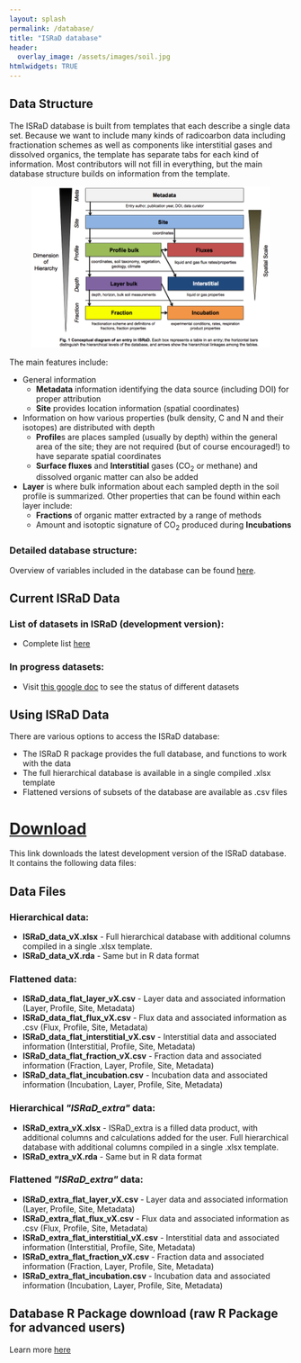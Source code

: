```yaml
---
layout: splash
permalink: /database/
title: "ISRaD database"
header:
  overlay_image: /assets/images/soil.jpg
htmlwidgets: TRUE
--- 
```


## Data Structure

The ISRaD database is built from templates that each describe a single data set.  Because we want to include many kinds of radicoarbon data including fractionation schemes as well as components like interstitial gases and dissolved organics, the template has separate tabs for each kind of information.  Most contributors will not fill in everything, but the main database structure builds on information from the template.

<figure>
	<img src="https://github.com/International-Soil-Radiocarbon-Database/ISRaD/raw/gh-pages/assets/images/structure_new.png" width = "500">
</figure>

The main features include:
* General information
	* **Metadata** information identifying the data source (including DOI) for proper attribution
	* **Site** provides location information (spatial coordinates)
* Information on how various properties (bulk density, C and N and their isotopes) are distributed with depth
	* **Profile**s are places sampled (usually by depth) within the general area of the site; they are not required (but of course encouraged!) to have separate spatial coordinates
	* **Surface fluxes** and **Interstitial** gases (CO<sub>2</sub> or methane) and dissolved organic matter can also be added
* **Layer** is where bulk information about each sampled depth in the soil profile is summarized. Other properties that can be found within each layer include:
	* **Fractions** of organic matter extracted by a range of methods
	* Amount and isotoptic signature of CO<sub>2</sub> produced during **Incubations** 

### Detailed database structure:
Overview of variables included in the database can be found [here](https://international-soil-radiocarbon-database.github.io/ISRaD/database_structure/).

## Current ISRaD Data
### List of datasets in ISRaD (development version):
* Complete list [here](https://github.com/International-Soil-Radiocarbon-Database/ISRaD/blob/master/ISRaD_data_files/database/credits.md)


### In progress datasets:
* Visit [this google doc](https://docs.google.com/spreadsheets/d/1lezUOJjYnB7KtXGDDFO_PKWLtx_7NZ3WaOubP2zUX-g/edit?usp=sharing) to see the status of different datasets 

## Using ISRaD Data
There are various options to access the ISRaD database: 
*   The ISRaD R package provides the full database, and functions to work with the data
*   The full hierarchical database is available in a single compiled .xlsx template
*   Flattened versions of subsets of the database are available as .csv files


# [Download](https://github.com/International-Soil-Radiocarbon-Database/ISRaD/raw/master/ISRaD_data_files/database/ISRaD_database_files.zip)
 
This link downloads the latest development version of the ISRaD database. It contains the following data files:

## Data Files 
### Hierarchical data:
*	**ISRaD_data_vX.xlsx** - Full hierarchical database with additional columns compiled in a single .xlsx template.  
*	**ISRaD_data_vX.rda** - Same but in R data format 
### Flattened data:
*   **ISRaD_data_flat_layer_vX.csv** - Layer data and associated information (Layer, Profile, Site, Metadata)
*   **ISRaD_data_flat_flux_vX.csv** - Flux data and associated information as .csv (Flux, Profile, Site, Metadata)
*   **ISRaD_data_flat_interstitial_vX.csv** - Interstitial data and associated information (Interstitial, Profile, Site, Metadata)
*   **ISRaD_data_flat_fraction_vX.csv** - Fraction data and associated information (Fraction, Layer, Profile, Site, Metadata) 
*   **ISRaD_data_flat_incubation.csv** - Incubation data and associated information (Incubation, Layer, Profile, Site, Metadata)

### Hierarchical *"ISRaD_extra"* data:
*	**ISRaD_extra_vX.xlsx** - ISRaD_extra is a filled data product, with additional columns and calculations added for the user. Full hierarchical database with additional columns compiled in a single .xlsx template.  
*	**ISRaD_extra_vX.rda** - Same but in R data format
 
### Flattened *"ISRaD_extra"* data:

*   **ISRaD_extra_flat_layer_vX.csv** - Layer data and associated information (Layer, Profile, Site, Metadata)
*   **ISRaD_extra_flat_flux_vX.csv** - Flux data and associated information as .csv (Flux, Profile, Site, Metadata)
*   **ISRaD_extra_flat_interstitial_vX.csv** - Interstitial data and associated information (Interstitial, Profile, Site, Metadata)
*   **ISRaD_extra_flat_fraction_vX.csv** - Fraction data and associated information (Fraction, Layer, Profile, Site, Metadata) 
*   **ISRaD_extra_flat_incubation.csv** - Incubation data and associated information (Incubation, Layer, Profile, Site, Metadata)


## Database R Package download (raw R Package for advanced users)

Learn more [here](https://international-soil-radiocarbon-database.github.io/ISRaD/rpackage/)
